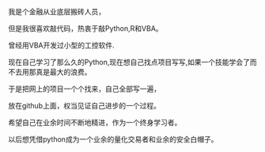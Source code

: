 我是个金融从业底层搬砖人员，

但是我很喜欢敲代码，热衷于敲Python,R和VBA。

曾经用VBA开发过小型的工控软件.

现在自己学习了那么久的Python,现在想自己找点项目写写,如果一个技能学会了而不去用那真是最大的浪费。

于是把网上的项目一个个找来，自己全部写一遍，

放在github上面，权当见证自己进步的一个过程。

希望自己在业余时间不断地精进，作为一个终身学习者。

以后想凭借python成为一个业余的量化交易者和业余的安全白帽子。
